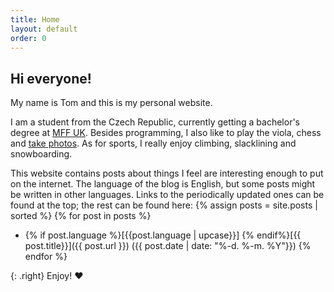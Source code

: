 ```yaml
---
title: Home
layout: default
order: 0
---
```


## Hi everyone!

My name is Tom and this is my personal website.

I am a student from the Czech Republic, currently getting a bachelor's degree at [MFF UK](https://www.mff.cuni.cz/en).
Besides programming, I also like to play the viola, chess and [take photos](https://www.instagram.com/tomas.slama/).
As for sports, I really enjoy climbing, slacklining and snowboarding.

This website contains posts about things I feel are interesting enough to put on the internet. 
The language of the blog is English, but some posts might be written in other languages.
Links to the periodically updated ones can be found at the top; the rest can be found here: 
{% assign posts = site.posts | sorted %}
{% for post in posts %}
- {% if post.language %}[{{post.language | upcase}}] {% endif%}[{{ post.title}}]({{ post.url }}) ({{ post.date  | date: "%-d. %-m. %Y"}})
{% endfor %}

{: .right}
Enjoy! ❤️
